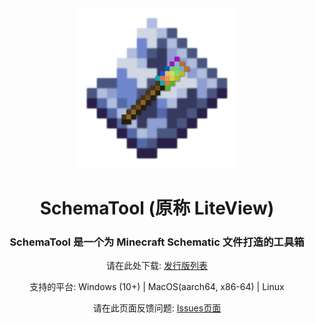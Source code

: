 <div align="center">

<img src="public/logo_v2.png" width="256" height="256">

# SchemaTool (原称 LiteView)

### SchemaTool 是一个为 Minecraft Schematic 文件打造的工具箱

请在此处下载: [发行版列表](https://github.com/Yuns-Lab/SchemaTool.App/releases)

支持的平台: Windows (10+) | MacOS(aarch64, x86-64) | Linux

请在此页面反馈问题: [Issues页面](https://github.com/Yuns-Lab/SchemaTool.App/issues)
  
</div>
